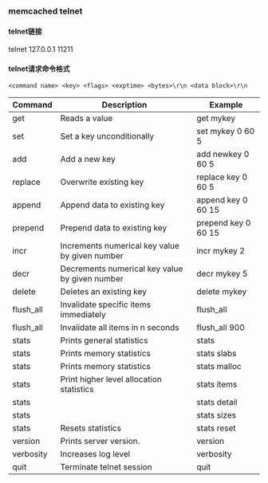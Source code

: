 ### memcached telnet

#### telnet链接

telnet 127.0.0.1 11211

#### telnet请求命令格式     

```
<command name> <key> <flags> <exptime> <bytes>\r\n <data block>\r\n

```

|Command	|Description	|Example
|---------|-------------|------
|get	|Reads a value	|get mykey
|set	|Set a key unconditionally	|set mykey 0 60 5
|add	|Add a new key	|add newkey 0 60 5
|replace	|Overwrite existing key	|replace key 0 60 5
|append	|Append data to existing key	|append key 0 60 15
|prepend	|Prepend data to existing key	|prepend key 0 60 15
|incr	|Increments numerical key value by given number |incr mykey 2
|decr	|Decrements numerical key value by given number |decr mykey 5
|delete	|Deletes an existing key	|delete mykey
|flush_all	|Invalidate specific items immediately |flush_all
|flush_all	|Invalidate all items in n seconds |flush_all 900 
|stats	|Prints general statistics	|stats
|stats	|Prints memory statistics	|stats slabs
|stats	|Prints memory statistics	|stats malloc
|stats	|Print higher level allocation statistics|stats items
|stats	|	|stats detail
|stats	|	|stats sizes
|stats	|Resets statistics	|stats reset
|version	|Prints server version. 	|version
|verbosity	|Increases log level	|verbosity
|quit	|Terminate telnet session	|quit



